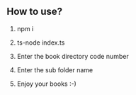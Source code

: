 ## How to use?

1. npm i

2. ts-node index.ts

3. Enter the book directory code number

4. Enter the sub folder name

5. Enjoy your books :-)
